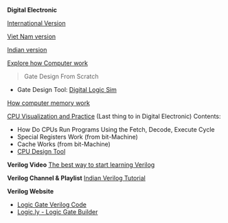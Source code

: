 **Digital Electronic** 

[International Version](https://youtube.com/playlist?list=PL8dPuuaLjXtNlUrzyH5r6jN9ulIgZBpdo&si=sMpucjKvd48I-nsE)

[Viet Nam version](https://youtube.com/playlist?list=PLnRl-W3gZI79kfp8E7lcDkImtMHA6FIfr&si=36fTyQc8gbOAZdBL) 

[Indian version](https://youtube.com/playlist?list=PLwjK_iyK4LLBC_so3odA64E2MLgIRKafl&si=Losg16aAln7UNzuy)

[Explore how Computer work](https://youtube.com/playlist?list=PLFt_AvWsXl0dPhqVsKt1Ni_46ARyiCGSq&si=1ffIwmwqIzF6SHZO)
>Gate Design From Scratch
+ Gate Design Tool: [Digital Logic Sim](https://sebastian.itch.io/digital-logic-sim)

[How computer memory work](https://youtu.be/7J7X7aZvMXQ?si=rcOpqcd58OXdNKAS)

[CPU Visualization and Practice](https://youtube.com/playlist?list=PL-WhCZNdNCpbmoiPLr1bbnMFxIh7iY16P&si=c93ah3fazsBBWDzp) (Last thing to in Digital Electronic)
Contents:
+ How Do CPUs Run Programs Using the Fetch, Decode, Execute Cycle
+ Special Registers Work (from bit-Machine)
+ Cache Works (from bit-Machine)
+ [CPU Design Tool](https://www.bit-machine.co.uk/)

**Verilog Video** 
[The best way to start learning Verilog](https://youtu.be/2IReMT_zjK8?si=B43DjVWJMU7X99mY)

**Verilog Channel & Playlist**
[Indian Verilog Tutorial](https://youtube.com/playlist?list=PL3Soy1ohxlP1TLpcbYXYcVWItRy_XrUk8&si=fTDi0b92wgCtffL9) 

**Verilog Website**
+ [Logic Gate Verilog Code](https://circuitfever.com/logic-gates-verilog-code)
+ [Logic.ly -  Logic Gate Builder](https://logic.ly/demo/)
